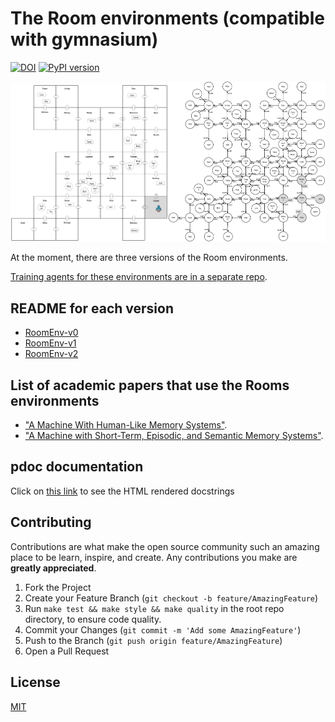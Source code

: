 # The Room environments (compatible with gymnasium)

[![DOI](https://zenodo.org/badge/614376641.svg)](https://zenodo.org/doi/10.5281/zenodo.10876436)
[![PyPI
version](https://badge.fury.io/py/room-env.svg)](https://badge.fury.io/py/room-env)

<img src="figures/room-layout-xl.png" alt="" style="width: 50%;"/><img src="figures/room-layout-kg-xl.png" alt="" style="width: 50%;"/>

At the moment, there are three versions of the Room environments.

[Training agents for these environments are in a separate
repo](https://github.com/humemai/humemai).

## README for each version

- [RoomEnv-v0](./README-v0.md)
- [RoomEnv-v1](./README-v1.md)
- [RoomEnv-v2](./README-v2.md)

## List of academic papers that use the Rooms environments

- ["A Machine With Human-Like Memory Systems"](https://arxiv.org/abs/2204.01611).
- ["A Machine with Short-Term, Episodic, and Semantic Memory
  Systems"](https://doi.org/10.1609/aaai.v37i1.25075).

## pdoc documentation

Click on [this link](https://humemai.github.io/room-env) to see the HTML rendered
docstrings

## Contributing

Contributions are what make the open source community such an amazing place to be learn,
inspire, and create. Any contributions you make are **greatly appreciated**.

1. Fork the Project
1. Create your Feature Branch (`git checkout -b feature/AmazingFeature`)
1. Run `make test && make style && make quality` in the root repo directory, to ensure
   code quality.
1. Commit your Changes (`git commit -m 'Add some AmazingFeature'`)
1. Push to the Branch (`git push origin feature/AmazingFeature`)
1. Open a Pull Request

## License

[MIT](https://choosealicense.com/licenses/mit/)
